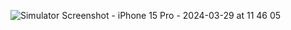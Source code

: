 ![Simulator Screenshot - iPhone 15 Pro - 2024-03-29 at 11 46 05](https://github.com/sumanthpalliboina/UIkitViews/assets/85536329/f1c2eb30-7d89-427b-905d-1a5dd0201a0f)
